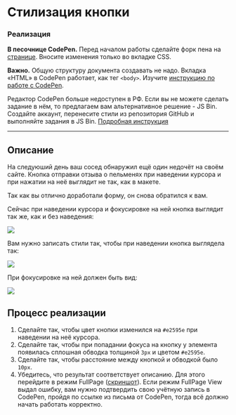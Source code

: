 # Стилизация кнопки

### Реализация

**В песочнице CodePen.** Перед началом работы сделайте форк пена на [странице](https://codepen.io/Netology/pen/gBgLZz?editors=1000#0). Вносите изменения только во вкладке CSS.

**Важно.** Общую структуру документа создавать не надо. Вкладка «HTML» в CodePen работает, как тег `<body>`.
Изучите [инструкцию по работе с CodePen](https://github.com/netology-code/guides/tree/master/codepen).

Редактор CodePen больше недоступен в РФ. Если вы не можете сделать задание в нём, то предлагаем вам альтернативное решение - JS Bin. Создайте аккаунт, перенесите стили из репозитория GitHub и выполняйте задания в JS Bin. [Подробная инструкция](https://github.com/netology-code/guides/tree/master/jsbin)

---

## Описание

На следуюший день ваш сосед обнаружил ещё один недочёт на своём сайте. Кнопка отправки отзыва о пельменях при наведении курсора и при нажатии на неё выглядит не так, как в макете.

Так как вы отлично доработали форму, он снова обратился к вам.

Сейчас при наведении курсора и фокусировке на ней кнопка выглядит так же, как и без наведения:

![](https://netology-code.github.io/html-2-homeworks/sources/3-1/button-before.jpg)

Вам нужно записать стили так, чтобы при наведении кнопка выглядела так:

![](https://netology-code.github.io/html-2-homeworks/sources/3-1/button-hover.jpg)

При фокусировке на ней должен быть вид:

![](https://netology-code.github.io/html-2-homeworks/sources/3-1/button-click.jpg)

## Процесс реализации

1. Сделайте так, чтобы цвет кнопки изменился на `#e2595e` при наведении на неё курсора.
2. Сделайте так, чтобы при попадании фокуса на кнопку у элемента появилась сплошная обводка толщиной `3px` и цветом `#e2595e`.
3. Сделайте так, чтобы расстояние между кнопкой и обводкой было `10px`.
4. Убедитесь, что результат соответствует описанию. Для этого перейдите в режим FullPage ([скриншот](/sources/screen.md)). Если режим FullPage View выдал ошибку, вам нужно подтвердить свою учётную запись в CodePen, пройдя по ссылке из письма от CodePen, тогда всё должно начать работать корректно.
